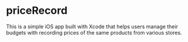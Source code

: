 # priceRecord

This is a simple iOS app built with Xcode that helps users manage their budgets with recording prices of the same products from various stores.
